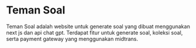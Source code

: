 # Teman Soal

Teman Soal adalah website untuk generate soal yang dibuat menggunakan next js dan api chat gpt. Terdapat fitur untuk generate soal, koleksi soal, serta payment gateway yang menggunakan midtrans.
